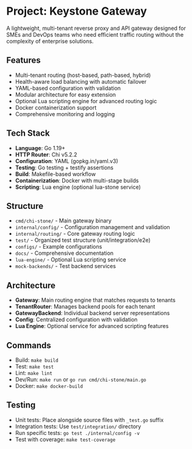 # Project: Keystone Gateway
A lightweight, multi-tenant reverse proxy and API gateway designed for SMEs and DevOps teams who need efficient traffic routing without the complexity of enterprise solutions.

## Features
- Multi-tenant routing (host-based, path-based, hybrid)
- Health-aware load balancing with automatic failover
- YAML-based configuration with validation
- Modular architecture for easy extension
- Optional Lua scripting engine for advanced routing logic
- Docker containerization support
- Comprehensive monitoring and logging

## Tech Stack
- **Language**: Go 1.19+
- **HTTP Router**: Chi v5.2.2
- **Configuration**: YAML (gopkg.in/yaml.v3)
- **Testing**: Go testing + testify assertions
- **Build**: Makefile-based workflow
- **Containerization**: Docker with multi-stage builds
- **Scripting**: Lua engine (optional lua-stone service)

## Structure
- `cmd/chi-stone/` - Main gateway binary
- `internal/config/` - Configuration management and validation
- `internal/routing/` - Core gateway routing logic
- `test/` - Organized test structure (unit/integration/e2e)
- `configs/` - Example configurations
- `docs/` - Comprehensive documentation
- `lua-engine/` - Optional Lua scripting service
- `mock-backends/` - Test backend services

## Architecture
- **Gateway**: Main routing engine that matches requests to tenants
- **TenantRouter**: Manages backend pools for each tenant
- **GatewayBackend**: Individual backend server representations
- **Config**: Centralized configuration with validation
- **Lua Engine**: Optional service for advanced scripting features

## Commands
- Build: `make build`
- Test: `make test`
- Lint: `make lint`
- Dev/Run: `make run` or `go run cmd/chi-stone/main.go`
- Docker: `make docker-build`

## Testing
- Unit tests: Place alongside source files with `_test.go` suffix
- Integration tests: Use `test/integration/` directory
- Run specific tests: `go test ./internal/config -v`
- Test with coverage: `make test-coverage`
